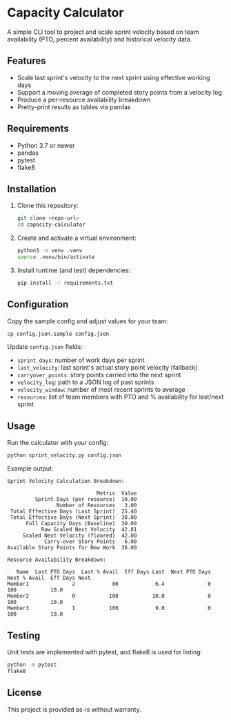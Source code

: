 # Capacity Calculator

A simple CLI tool to project and scale sprint velocity based on team availability (PTO, percent availability) and historical velocity data.

## Features

- Scale last sprint's velocity to the next sprint using effective working days
- Support a moving average of completed story points from a velocity log
- Produce a per-resource availability breakdown
- Pretty-print results as tables via pandas

## Requirements

- Python 3.7 or newer
- pandas
- pytest
- flake8

## Installation

1. Clone this repository:
   ```bash
   git clone <repo-url>
   cd capacity-calculator
   ```
2. Create and activate a virtual environment:
   ```bash
   python3 -m venv .venv
   source .venv/bin/activate
   ```
3. Install runtime (and test) dependencies:
   ```bash
   pip install -r requirements.txt
   ```

## Configuration

Copy the sample config and adjust values for your team:

```bash
cp config.json.sample config.json
```

Update `config.json` fields:

- `sprint_days`: number of work days per sprint
- `last_velocity`: last sprint's actual story point velocity (fallback)
- `carryover_points`: story points carried into the next sprint
- `velocity_log`: path to a JSON log of past sprints
- `velocity_window`: number of most recent sprints to average
- `resources`: list of team members with PTO and % availability for last/next sprint

## Usage

Run the calculator with your config:

```bash
python sprint_velocity.py config.json
```

Example output:

```
Sprint Velocity Calculation Breakdown:

                             Metric  Value
         Sprint Days (per resource)  10.00
                Number of Resources   3.00
 Total Effective Days (Last Sprint)  25.40
 Total Effective Days (Next Sprint)  30.00
      Full Capacity Days (Baseline)  30.00
           Raw Scaled Next Velocity  42.81
     Scaled Next Velocity (floored)  42.00
            Carry-over Story Points   6.00
Available Story Points for New Work  36.00

Resource Availability Breakdown:

   Name  Last PTO Days  Last % Avail  Eff Days Last  Next PTO Days  Next % Avail  Eff Days Next
Member1              2            80            6.4              0           100           10.0
Member2              0           100           10.0              0           100           10.0
Member3              1           100            9.0              0           100           10.0
```

## Testing

Unit tests are implemented with pytest, and flake8 is used for linting:

```bash
python -m pytest
flake8
```

## License

This project is provided as-is without warranty.
